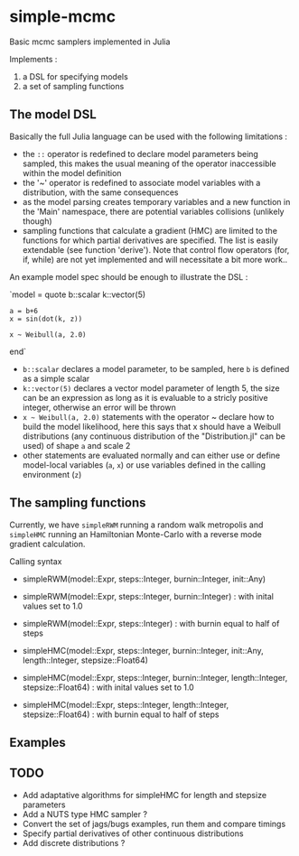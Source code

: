 simple-mcmc
===========

Basic mcmc samplers implemented in Julia

Implements :
1. a DSL for specifying models
2. a set of sampling functions

## The model DSL
Basically the full Julia language can be used with the following limitations :
- the `::` operator is redefined to declare model parameters being sampled, this makes the usual meaning of the operator inaccessible within the model definition
- the '~' operator is redefined to associate model variables with a distribution, with the same consequences
- as the model parsing creates temporary variables and a new function in the 'Main' namespace, there are potential variables collisions (unlikely though)
- sampling functions that calculate a gradient (HMC) are limited to the functions for which partial derivatives are specified. The list is easily extendable (see function 'derive'). Note that control flow operators (for, if, while) are not yet implemented and will necessitate a bit more work..

An example model spec should be enough to illustrate the DSL : 

`model = quote
	b::scalar
	k::vector(5)
	
	a = b+6
	x = sin(dot(k, z))

	x ~ Weibull(a, 2.0)
end`

- `b::scalar` declares a model parameter, to be sampled, here `b` is defined as a simple scalar
- `k::vector(5)` declares a vector model parameter of length 5, the size can be an expression as long as it is evaluable to a stricly positive integer, otherwise an error will be thrown
- `x ~ Weibull(a, 2.0)` statements with the operator ~ declare how to build the model likelihood, here this says that x should have a Weibull distributions (any continuous distribution of the "Distribution.jl" can be used) of shape `a` and scale 2
- other statements are evaluated normally and can either use or define model-local variables (`a`, `x`) or use variables defined in the calling environment (`z`)

## The sampling functions
Currently, we have `simpleRWM` running a random walk metropolis and `simpleHMC` running an Hamiltonian Monte-Carlo with a reverse mode gradient calculation.

Calling syntax
- simpleRWM(model::Expr, steps::Integer, burnin::Integer, init::Any)
- simpleRWM(model::Expr, steps::Integer, burnin::Integer) : with inital values set to 1.0
- simpleRWM(model::Expr, steps::Integer) : with burnin equal to half of steps

- simpleHMC(model::Expr, steps::Integer, burnin::Integer, init::Any, length::Integer, stepsize::Float64)
- simpleHMC(model::Expr, steps::Integer, burnin::Integer, length::Integer, stepsize::Float64) : with inital values set to 1.0
- simpleHMC(model::Expr, steps::Integer, length::Integer, stepsize::Float64) : with burnin equal to half of steps

## Examples


## TODO
- Add adaptative algorithms for simpleHMC for length and stepsize parameters
- Add a NUTS type HMC sampler ?
- Convert the set of jags/bugs examples, run them and compare timings
- Specify partial derivatives of other continuous distributions
- Add discrete distributions ?

